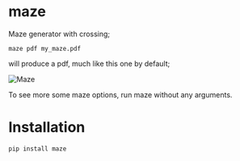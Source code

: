 maze
====

Maze generator with crossing;

    maze pdf my_maze.pdf    

will produce a pdf, much like this one by default;

![Maze](/daleobrien/maze/raw/master/maze.jpg)

To see more some maze options, run maze without any arguments.

Installation
===
    pip install maze


